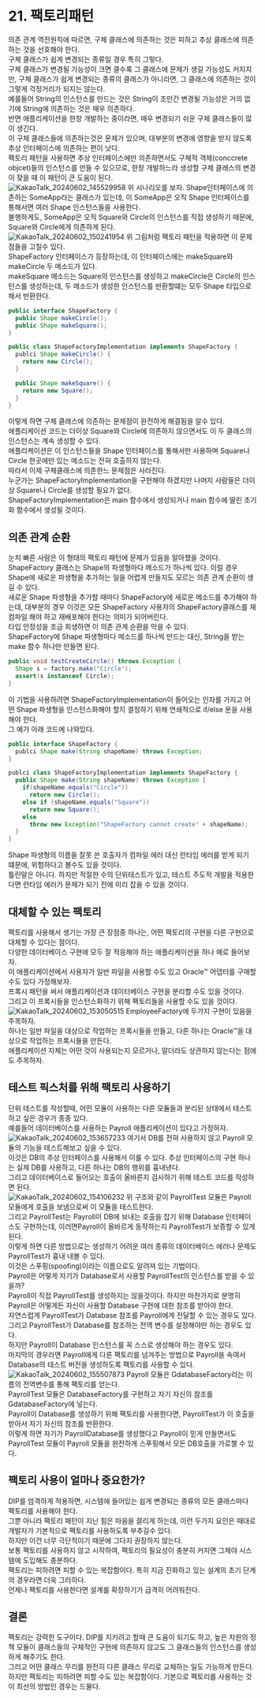 # 21. 팩토리패턴
의존 관계 역전원칙에 따르면, 구체 클래스에 의존하는 것은 피하고 추상 클래스에 의존하는 것을 선호해야 한다.  
구체 클래스가 쉽게 변경되는 종류일 경우 특히 그렇다.  
구체 클래스가 변경될 가능성이 크면 클수록 그 클래스에 문제가 생길 가능성도 커지지만, 구체 클래스가 쉽게 변경되는 종류의 클래스가 아니라면, 그 클래스에 의존하는 것이 그렇게 걱정거리가 되지는 않는다.  
예를들어 String의 인스턴스를 만드는 것은 String이 조만간 변경될 가능성은 거의 없기에 String에 의존하는 것은 매우 의존하다.  
반면 애플리케이션을 한창 개발하는 중이라면, 매우 변경되기 쉬운 구체 클래스들이 많이 생긴다.  
이 구체 클래스들에 의존하는것은 문제가 있으며, 대부분의 변경에 영향을 받지 않도록 추상 인터페이스에 의존하는 편이 낫다.  
팩토리 패턴을 사용하면 추상 인터페이스에만 의존하면서도 구체적 객체(conccrete objcet)들의 인스턴스를 만들 수 있으므로, 한창 개발하느라 생성할 구체 클래스의 변경이 잦을 때 이 패턴이 큰 도움이 된다.  
![KakaoTalk_20240602_145529958](https://github.com/jhkman/AgileSoftwareDevelopment/assets/50142323/e1d6616b-360e-49c0-a2f8-6ed2b7ab2a56)
위 시나리오를 보자. Shape인터페이스에 의존하는 SomeApp라는 클래스가 있는데, 이 SomeApp은 오직 Shape 인터페이스를 통해서면 여러 Shape 인스턴스들을 사용한다.  
불행하게도, SomeApp은 오직 Square와 Circle의 인스턴스를 직접 생성하기 때문에, Square와 Circle에게 의존하게 된다.  
![KakaoTalk_20240602_150241954](https://github.com/jhkman/AgileSoftwareDevelopment/assets/50142323/578ba9af-6575-4ebf-856b-897b7909a877)
위 그림처럼 팩토리 패턴을 적용하면 이 문제점들을 고칠수 있다.  
ShapeFactory 인터페이스가 등장하는데, 이 인터페이스에는 makeSquare와 makeCircle 두 메소드가 있다.  
makeSquare 메소드는 Square의 인스턴스를 생성하고 makeCircle은 Circle의 인스턴스를 생성하는데, 두 메소드가 생성한 인스턴스를 반환할떄는 모두 Shape 타입으로 해서 반환한다.  
```JAVA
public interface ShapeFactory {
  public Shape makeCircle();
  public Shape makeSquare();
}
```
```JAVA
public class ShapeFactoryImplementation implements ShapeFactory {
  publci Shape makeCircle() {
    return new Circle();
  }

  public Shape makeSquare() {
    return new Square();
  }
}
```
이렇게 하면 구체 클래스에 의존하는 문제점이 완전하게 해결됨을 알수 있다.  
애플리케이션 코드는 더이상 Square와 Circle에 의존하지 않으면서도 이 두 클래스의 인스턴스는 계속 생성할 수 있다.  
애플리케이션은 이 인스턴스들을 Shape 인터페이스를 통해서만 사용하며 Square나 Circle 한곳에만 있는 메소드는 전혀 호출하지 않는다.  
따라서 이제 구체클래스에 의존한느 문제점은 사라진다.  
누군가는 ShapeFactoryImplementation을 구현해야 하겠지만 나머지 사람들은 더이상 Square나 Circle를 생성할 필요가 없다.  
ShapeFactoryImplementation은 main 함수에서 생성되거나 main 함수에 딸린 초기화 함수에서 생성될 것이다.  

## 의존 관계 순환
눈치 빠른 사람은 이 형태의 팩토리 패턴에 문제가 있음을 알아챘을 것이다.  
ShapeFactory 클래스는 Shape의 파생형마다 메소드가 하나씩 있다. 이럴 경우 Shape에 새로운 파생형을 추가하는 일을 어렵게 만들지도 모르는 의존 관계 순환이 생길 수 있다.  
새로운 Shape 파생형을 추가할 때마다 ShapeFactory에 새로운 메소드를 추가해야 하는데, 대부분의 경우 이것은 모든 ShapeFactory 사용자의 ShapeFactory클래스를 재컴파일 해야 하고 재배포해야 한다는 의미가 되어버린다.  
타입 안정성을 조금 희생하면 이 의존 관계 순환을 막을 수 있다.  
ShapeFactory에 Shape 파생형마다 메소드를 하나씩 만드는 대신, String을 받는 make 함수 하나만 만들면 된다.  
```JAVA
public void testCreateCircle() throws Exception {
  Shape s = factory.make("Circle");
  assert(s instanceof Circle);
}
```
이 기법을 사용하려면 ShapeFactoryImplementation이 들어오는 인자를 가지고 어떤 Shape 파생형을 인스턴스화해야 할지 결정하기 위해 연쇄적으로 if/else 문을 사용해야 한다.  
그 예가 아래 코드에 나와있다.  
```JAVA
public interface ShapeFactory {
  publci Shape make(String shapeName) throws Exception;
}
```
```JAVA
publci class ShapeFactoryImplementation implements ShapeFactory {
  public Shape make(String shapeName) throws Exception {
    if(shapeName.equals("Circle"))
      return new Circle();
    else if (shapeName.equals("Square"))
      return new Square();
    else
      throw new Exception("ShapeFactory cannot create" + shapeName);
  }
}
```
Shape 파생형의 이름을 잘못 쓴 호출자가 컴파일 에러 대신 런타임 에러를 받게 되기 떄문에, 위험하다고 볼수도 있을 것이다.  
틀린말은 아니다. 하지만 적절한 수의 단위테스트가 있고, 테스트 주도적 개발을 적용한다면 런타임 에러가 문제가 되기 전에 미리 잡을 수 있을 것이다.  

## 대체할 수 있는 팩토리
팩토리를 사용해서 생기는 가장 큰 장점중 하나는, 어떤 팩토리의 구현을 다른 구현으로 대체할 수 있다는 점이다.  
다양한 데이터베이스 구현에 모두 잘 적응해야 하는 애플리케이션을 하나 예로 들어보자.  
이 애플리케이션에서 사용자가 일반 파일을 사용할 수도 있고 Oracle™ 어댑터를 구매할 수도 있다 가정해보자.  
프록시 패턴을 써서 애플리케이션과 데이터베이스 구현을 분리할 수도 있을 것이다.  
그리고 이 프록시들을 인스턴스화하기 위해 팩토리들을 사용할 수도 있을 것이다.  
![KakaoTalk_20240602_153050515](https://github.com/jhkman/AgileSoftwareDevelopment/assets/50142323/141068b1-4c8f-4080-bd1d-9d8de1ab31c4)
EmployeeFactory에 두가지 구현이 있음을 주목하자.  
하나는 일반 파일을 대상으로 작업하는 프록시들을 만들고, 다른 하나는 Oracle™을 대상으로 작업하는 프록시들을 만든다.  
애플리케이션 자체는 어떤 것이 사용되는지 모르거나, 알더라도 상관하지 않는다는 점에도 주목하자.  

## 테스트 픽스처를 위해 팩토리 사용하기
단위 테스트를 작성할때, 어떤 모듈이 사용하는 다른 모듈들과 분리된 상태에서 테스트하고 싶은 경우가 종종 있다.  
예를들어 데이터베이스를 사용하는 Payroll 애플리케이션이 있다고 가정하자.  
![KakaoTalk_20240602_153657233](https://github.com/jhkman/AgileSoftwareDevelopment/assets/50142323/7924bc2b-465e-4e60-bf10-dbefd332793f)
여기서 DB를 전혀 사용하지 않고 Payroll 모듈의 기능을 테스트해보고 싶을 수 있다.  
이것은 DB의 추상 인터페이스를 사용해서 이룰 수 있다. 추상 인터페이스의 구현 하나는 실제 DB를 사용하고, 다른 하나는 DB의 행위를 흉내낸다.  
그리고 데이터베이스로 들어오는 호출이 올바른지 검사하기 위해 테스트 코드를 작성하면 된다.  
![KakaoTalk_20240602_154106232](https://github.com/jhkman/AgileSoftwareDevelopment/assets/50142323/d5d8bb6f-3933-4421-ac87-0e1597b7877d)
위 구조와 같이 PayrollTest 모듈은 Payroll 모듈에게 호출을 보냄으로써 이 모듈을 테스트한다.  
그리고 PayrollTest는 Payroll이 DB에 보내는 호출을 잡기 위해 Database 인터페이스도 구현하는데, 이러면Payroll이 올바르게 동작하는지 PayrollTest가 보증할 수 있게 된다.  
이렇게 하면 다른 방법으로는 생성하기 어려운 여러 종류의 데이터베이스 에러나 문제도 PayrollTest가 흉내 내볼 수 있다.  
이것은 스푸핑(spoofing)이라는 이름으로도 알려져 있는 기법이다.  
Payroll은 어떻게 자기가 Database로서 사용할 PayrollTest의 인스턴스를 받을 수 있을까?  
Payroll이 직접 PayrollTest를 생성하지는 않을것이다. 하지만 마찬가지로 분명히 Payroll은 어떻게든 자신이 사용할 Database 구현에 대한 참조를 받아야 한다.  
자연스럽게 PayrollTest가 Database 참조를 Payroll에게 전달할 수 있는 경우도 있다.  
그리고 PayrollTest가 Database를 참조하는 전역 변수를 설정해야만 하는 경우도 있다.  
하지만 Payroll이 Database 인스턴스를 꼭 스스로 생성해야 하는 경우도 있다.  
마지막의 경우라면 Payroll에게 다른 팩토리를 넘겨주는 방법으로 Payroll을 속여서 Database의 테스트 버전을 생성하도록 팩토리를 사용할 수 있다.  
![KakaoTalk_20240602_155507873](https://github.com/jhkman/AgileSoftwareDevelopment/assets/50142323/53f88ac6-3cf9-405e-a605-1c7ac5ba6995)
Payroll 모듈은 GdatabaseFactory라는 이름의 전역변수를 통해 팩토리를 얻는다.  
PayrollTest 모듈은 DatabaseFactory를 구현하고 자기 자신의 참조를 GdatabaseFactory에 넣는다.  
Payroll이 Database를 생성하기 위해 팩토리를 사용한다면, PayrollTest가 이 호출을 받아서 자기 자신의 참조를 반환한다.  
이렇게 하면 자기가 PayrollDatabase를 생성했다고 Payroll이 믿게 만들면서도 PayrollTest 모듈이 Payroll 모듈을 완전하게 스푸핑해서 모든 DB호출을 가로챌 수 있다.  

## 팩토리 사용이 얼마나 중요한가?
DIP를 엄격하게 적용하면, 시스템에 들어있는 쉽게 변경되는 종류의 모든 클래스마다 팩토리를 사용해야 한다.  
그뿐 아니라 팩토리 패턴이 지닌 힘은 마음을 끌리게 하는데, 이런 두가지 요인은 때대로 개발자가 기본적으로 팩토리를 사용하도록 부추길수 있다.  
하지만 이건 너무 극단적이기 때문에 그다지 권장하지 않는다.  
보통 팩토리를 사용하지 않고 시작하여, 팩토리의 필요성이 충분히 커지면 그제야 시스템에 도입해도 충분하다.  
팩토리는 피하려면 피할 수 있는 복잡함이다. 특히 지금 진화하고 있는 설계의 초기 단계의 경우라면 더욱 그러하다.  
언제나 팩토리를 사용한다면 설계를 확장하기가 급격히 어려워진다.  

## 결론
팩토리는 강력한 도구이다. DIP를 지키려고 할때 큰 도움이 되기도 하고, 높은 차원의 정책 모듈이 클래스들의 구체적인 구현에 의존하지 않고도 그 클래스들의 인스턴스를 생성하게 해주기도 한다.  
그리고 어떤 클래스 무리를 완전히 다른 클래스 무리로 교체하는 일도 가능하게 만든다.  
하지만 팩토리는 피하려면 피할 수도 있는 복잡함이다. 기본으로 팩토리를 사용하는 것이 최선의 방법인 경우는 드물다.
